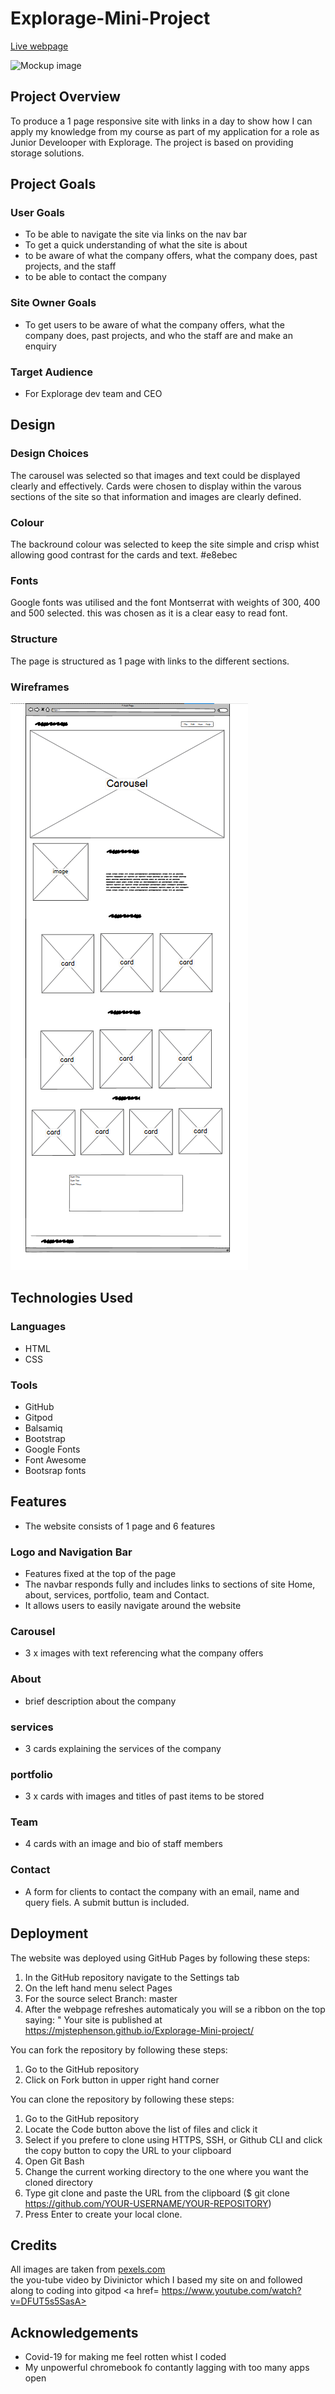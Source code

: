 # Explorage-Mini-Project

[Live webpage](https://mjstephenson.github.io/Explorage-Mini-project/)

![Mockup image]()

## Project Overview

To produce a 1 page responsive site with links in a day to show how I can apply my knowledge from my course as part of my application for a role as Junior Develooper with Explorage. The project is based on providing storage solutions.

## Project Goals 

### User Goals

- To be able to navigate the site via links on the nav bar
- To get a quick understanding of what the site is about
- to be aware of what the company offers, what the company does, past projects, and the staff
- to be able to contact the company

### Site Owner Goals

- To get users to be aware of what the company offers, what the company does, past projects, and who the staff are and make an enquiry

### Target Audience

- For Explorage dev team and CEO

## Design

### Design Choices
The carousel was selected so that images and text could be displayed clearly and effectively. Cards were chosen to display within the varous sections of the site so that information and images are clearly defined.

### Colour

The backround colour was selected to keep the site simple and crisp whist allowing good contrast for the cards and text. #e8ebec

### Fonts

Google fonts was utilised and the font Montserrat with weights of 300, 400 and 500 selected. this was chosen as it is a clear easy to read font.

### Structure

The page is structured as 1 page with links to the different sections.

### Wireframes

![wireframe](docs/testing/exploragewiref.png)

## Technologies Used

### Languages
- HTML
- CSS

### Tools

- GitHub
- Gitpod
- Balsamiq
- Bootstrap
- Google Fonts
- Font Awesome
- Bootsrap fonts

## Features
- The website consists of 1 page and 6 features

### Logo and Navigation Bar
- Features fixed at the top of the page
- The navbar responds fully and includes links to sections of site  Home, about, services, portfolio, team and Contact.
- It allows users to easily navigate around the website

### Carousel

- 3 x images with text referencing what the company offers

### About

- brief description about the company

### services

- 3 cards explaining the services of the company

### portfolio

- 3 x cards with images and titles of past items to be stored

### Team

- 4 cards with an image and bio of staff members

### Contact

- A form for clients to contact the company with an email, name and query fiels. A submit buttun is included.

## Deployment
The website was deployed using GitHub Pages by following these steps:
1. In the GitHub repository navigate to the Settings tab
2. On the left hand menu select Pages
3. For the source select Branch: master
4. After the webpage refreshes automaticaly you will se a ribbon on the top saying: " Your site is published at https://mjstephenson.github.io/Explorage-Mini-project/

You can fork the repository by following these steps:
1. Go to the GitHub repository
2. Click on Fork button in upper right hand corner

You can clone the repository by following these steps:
1. Go to the GitHub repository 
2. Locate the Code button above the list of files and click it 
3. Select if you prefere to clone using HTTPS, SSH, or Github CLI and click the copy button to copy the URL to your clipboard
4. Open Git Bash
5. Change the current working directory to the one where you want the cloned directory
6. Type git clone and paste the URL from the clipboard ($ git clone https://github.com/YOUR-USERNAME/YOUR-REPOSITORY)
7. Press Enter to create your local clone.

## Credits

All images are taken from <a href= "https://unsplash.com/">pexels.com</a>  
the you-tube video by Divinictor which I based my site on and followed along to coding into gitpod <a href= https://www.youtube.com/watch?v=DFUT5s5SasA></a>

## Acknowledgements

- Covid-19 for making me feel rotten whist I coded
- My unpowerful chromebook fo contantly lagging with too many apps open